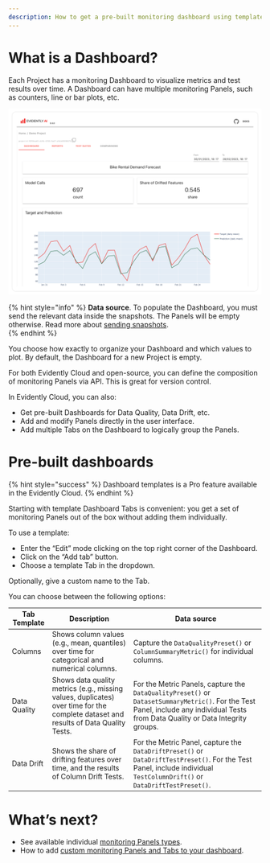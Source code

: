 ```yaml
---
description: How to get a pre-built monitoring dashboard using templates.
---   
```


# What is a Dashboard? 

Each Project has a monitoring Dashboard to visualize metrics and test results over time. A Dashboard can have multiple monitoring Panels, such as counters, line or bar plots, etc.

![](../.gitbook/assets/main/evidently_ml_monitoring_main.png)


{% hint style="info" %}
**Data source**. To populate the Dashboard, you must send the relevant data inside the snapshots. The Panels will be empty otherwise. Read more about [sending snapshots](snapshots.md).  
{% endhint %}

You choose how exactly to organize your Dashboard and which values to plot. By default, the Dashboard for a new Project is empty. 

For both Evidently Cloud and open-source, you can define the composition of monitoring Panels via API. This is great for version control.

In Evidently Cloud, you can also:
* Get pre-built Dashboards for Data Quality, Data Drift, etc.
* Add and modify Panels directly in the user interface.
* Add multiple Tabs on the Dashboard to logically group the Panels.

# Pre-built dashboards
{% hint style="success" %}
Dashboard templates is a Pro feature available in the Evidently Cloud. 
{% endhint %}

Starting with template Dashboard Tabs is convenient: you get a set of monitoring Panels out of the box without adding them individually.

To use a template:
* Enter the “Edit” mode clicking on the top right corner of the Dashboard. 
* Click on the “Add tab” button.
* Choose a template Tab in the dropdown.

Optionally, give a custom name to the Tab.

You can choose between the following options:

| Tab Template | Description | Data source |
|---|---|---|
| Columns | Shows column values (e.g., mean, quantiles) over time for categorical and numerical columns. | Capture the `DataQualityPreset()` or `ColumnSummaryMetric()` for individual columns. |
| Data Quality | Shows data quality metrics (e.g., missing values, duplicates) over time for the complete dataset and results of Data Quality Tests. | For the Metric Panels, capture the `DataQualityPreset()` or `DatasetSummaryMetric()`. For the Test Panel, include any individual Tests from Data Quality or Data Integrity groups.|
| Data Drift | Shows the share of drifting features over time, and the results of Column Drift Tests. | For the Metric Panel, capture the `DataDriftPreset()` or `DataDriftTestPreset()`. For the Test Panel, include individual `TestColumnDrift()` or `DataDriftTestPreset()`. |

# What’s next?

* See available individual [monitoring Panels types](design_dashboard.md).
* How to add [custom monitoring Panels and Tabs to your dashboard](design_dashboard_api.md).
